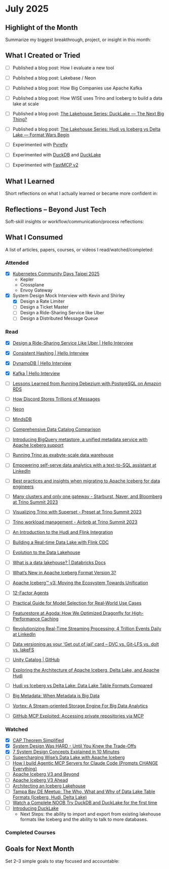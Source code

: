 # July 2025

## Highlight of the Month
Summarize my biggest breakthrough, project, or insight in this month:

> 


## What I Created or Tried

- [ ] Published a blog post: How I evaluate a new tool
- [ ] Published a blog post: Lakebase / Neon
- [ ] Published a blog post: How Big Companies use Apache Kafka
- [ ] Published a blog post: How WISE uses Trino and Iceberg to build a data lake at scale
- [ ] Published a blog post: [The Lakehouse Series: DuckLake — The Next Big Thing?](../blog/posts/ducklake-the-next-big-thing.md)
- [ ] Published a blog post: [The Lakehouse Series: Hudi vs Iceberg vs Delta Lake — Format Wars Begin](../blog/posts/hudi-vs-iceberg-vs-delta-lake.md)
- [ ] Experimented with [Pyrefly](https://pyrefly.org/)
- [ ] Experimented with [DuckDB](https://duckdb.org/) and [DuckLake](https://ducklake.select/)
- [ ] Experimented with [FastMCP v2](https://github.com/jlowin/fastmcp)


## What I Learned
Short reflections on what I actually learned or became more confident in:



## Reflections – Beyond Just Tech
Soft-skill insights or workflow/communication/process reflections:


## What I Consumed
A list of articles, papers, courses, or videos I read/watched/completed:

### Attended

- [x] [Kubernetes Community Days Taipei 2025](https://kcd-taipei-2025.sessionize.com/schedule)
    - Kepler
    - Crossplane
    - Envoy Gateway
- [x] System Design Mock Interview with Kevin and Shirley
    - [x] Design a Rate Limiter
    - [ ] Design a Ticket Master
    - [ ] Design a Ride-Sharing Service like Uber
    - [ ] Design a Distributed Message Queue

### Read

- [x] [Design a Ride-Sharing Service Like Uber | Hello Interview](https://www.hellointerview.com/learn/system-design/problem-breakdowns/uber)
- [x] [Consistent Hashing | Hello Interview](https://www.hellointerview.com/learn/system-design/deep-dives/consistent-hashing)
- [x] [DynamoDB | Hello Interview](https://www.hellointerview.com/learn/system-design/deep-dives/dynamodb)
- [x] [Kafka | Hello Interview](https://www.hellointerview.com/learn/system-design/deep-dives/kafka)
- [ ] [Lessons Learned from Running Debezium with PostgreSQL on Amazon RDS](https://debezium.io/blog/2020/02/25/lessons-learned-running-debezium-with-postgresql-on-rds/)
- [ ] [How Discord Stores Trillions of Messages](https://discord.com/blog/how-discord-stores-trillions-of-messages)
- [ ] [Neon](https://github.com/neondatabase/neon)
- [ ] [MindsDB](https://github.com/mindsdb/mindsdb)
- [ ] [Comprehensive Data Catalog Comparison](https://www.onehouse.ai/blog/comprehensive-data-catalog-comparison)
- [ ] [Introducing BigQuery metastore, a unified metadata service with Apache Iceberg support](https://cloud.google.com/blog/products/data-analytics/introducing-bigquery-metastore-fully-managed-metadata-service)
- [ ] [Running Trino as exabyte-scale data warehouse](https://www.youtube.com/watch?v=WuUS73QPuZE)
- [ ] [Empowering self-serve data analytics with a text-to-SQL assistant at LinkedIn](https://www.youtube.com/watch?v=rl4GLNEVkjo)
- [ ] [Best practices and insights when migrating to Apache Iceberg for data engineers](https://www.youtube.com/watch?v=dKQ2zShNlyQ)
- [ ] [Many clusters and only one gateway - Starburst, Naver, and Bloomberg at Trino Summit 2023](https://www.youtube.com/watch?v=2qwBcKmQSn0)
- [ ] [Visualizing Trino with Superset - Preset at Trino Summit 2023](https://www.youtube.com/watch?v=idk0GMxs8vE)
- [ ] [Trino workload management - Airbnb at Trino Summit 2023](https://www.youtube.com/watch?v=qZejzyxT2fo)
- [ ] [An Introduction to the Hudi and Flink Integration](https://www.onehouse.ai/blog/intro-to-hudi-and-flink)
- [ ] [Building a Real-time Data Lake with Flink CDC](https://nightlies.apache.org/flink/flink-cdc-docs-master/docs/connectors/flink-sources/tutorials/build-real-time-data-lake-tutorial)
- [ ] [Evolution to the Data Lakehouse](https://www.databricks.com/blog/2021/05/19/evolution-to-the-data-lakehouse.html)
- [ ] [What is a data lakehouse? | Databricks Docs](https://docs.databricks.com/aws/en/lakehouse/)
- [ ] [What’s New in Apache Iceberg Format Version 3?](https://www.dremio.com/blog/apache-iceberg-v3/)
- [ ] [Apache Iceberg™ v3: Moving the Ecosystem Towards Unification](https://www.databricks.com/blog/apache-icebergtm-v3-moving-ecosystem-towards-unification)
- [ ] [12-Factor Agents](https://github.com/humanlayer/12-factor-agents)
- [ ] [Practical Guide for Model Selection for Real‑World Use Cases](https://cookbook.openai.com/examples/partners/model_selection_guide/model_selection_guide)
- [ ] [Featurestore at Agoda: How We Optimized Dragonfly for High-Performance Caching](https://medium.com/agoda-engineering/featurestore-at-agoda-how-we-optimized-dragonfly-for-high-performance-caching-4d28c584f612)
- [ ] [Revolutionizing Real-Time Streaming Processing: 4 Trillion Events Daily at LinkedIn](https://www.linkedin.com/blog/engineering/data-streaming-processing/revolutionizing-real-time-streaming-processing--4-trillion-event)
- [ ] [Data versioning as your ‘Get out of jail’ card – DVC vs. Git-LFS vs. dolt vs. lakeFS](https://lakefs.io/blog/dvc-vs-git-vs-dolt-vs-lakefs/)
- [ ] [Unity Catalog | GitHub](https://github.com/unitycatalog/unitycatalog)
- [ ] [Exploring the Architecture of Apache Iceberg, Delta Lake, and Apache Hudi](https://www.dremio.com/blog/exploring-the-architecture-of-apache-iceberg-delta-lake-and-apache-hudi/)
- [ ] [Hudi vs Iceberg vs Delta Lake: Data Lake Table Formats Compared](https://lakefs.io/blog/hudi-iceberg-and-delta-lake-data-lake-table-formats-compared/)
- [ ] [Big Metadata: When Metadata is Big Data](https://research.google/pubs/big-metadata-when-metadata-is-big-data/)
- [ ] [Vortex: A Stream-oriented Storage Engine For Big Data Analytics](https://research.google/pubs/vortex-a-stream-oriented-storage-engine-for-big-data-analytics/)
- [ ] [GitHub MCP Exploited: Accessing private repositories via MCP](https://invariantlabs.ai/blog/mcp-github-vulnerability)


### Watched

- [x] [CAP Theorem Simplified](https://www.youtube.com/watch?v=BHqjEjzAicA)
- [x] [System Design Was HARD - Until You Knew the Trade-Offs](https://www.youtube.com/watch?v=1nENigGr-a0)
- [x] [7 System Design Concepts Explained in 10 Minutes](https://www.youtube.com/watch?v=Qd9tJ3H_hPE)
- [ ] [Supercharging Wise’s Data Lake with Apache Iceberg](https://youtu.be/_HBUvBmhAt8?si=Dwc--1m1ZfuWIUvI)
- [ ] [How I build Agentic MCP Servers for Claude Code (Prompts CHANGE Everything)](https://www.youtube.com/watch?v=mKEq_YaJjPI)
- [ ] [Apache Iceberg V3 and Beyond](https://www.youtube.com/watch?v=0C8CLOzNVEU)
- [ ] [Apache Iceberg V3 Ahead](https://www.youtube.com/watch?v=WpcrVlktSyE)
- [ ] [Architecting an Iceberg Lakehouse](https://www.youtube.com/watch?v=Qx4wWAGuW2o)
- [ ] [Tampa Bay DE Meetup: The Who, What and Why of Data Lake Table Formats (Iceberg, Hudi, Delta Lake)](https://www.youtube.com/watch?v=1eEcWopaFqE)
- [ ] [Watch a Complete NOOB Try DuckDB and DuckLake for the first time](https://www.youtube.com/watch?v=R_tgEBaEDf0)
- [ ] [Introducing DuckLake](https://www.youtube.com/watch?v=zeonmOO9jm4)
    - Next Steps: the ability to import and export from existing lakehouse formats like Iceberg and the ability to talk to more databases.

### Completed Courses




## Goals for Next Month
Set 2–3 simple goals to stay focused and accountable:
